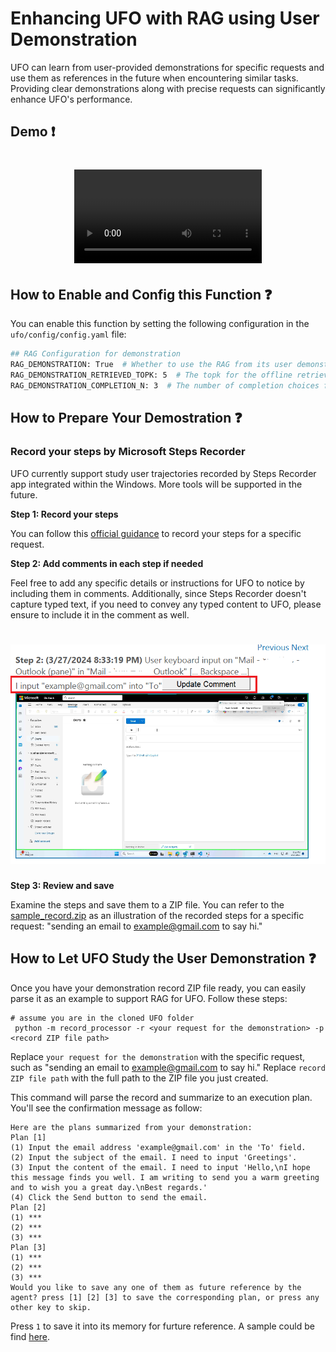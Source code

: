 
# Enhancing UFO with RAG using User Demonstration

UFO can learn from user-provided demonstrations for specific requests and use them as references in the future when encountering similar tasks. Providing clear demonstrations along with precise requests can significantly enhance UFO's performance.

## Demo ❗
<h1 align="center">
    <video>
        <source src="../assets/record_processor/Demo.mp4" type="video/mp4">
    </video> 
</h1>

## How to Enable and Config this Function ❓
You can enable this function by setting the following configuration in the ```ufo/config/config.yaml``` file:
```bash
## RAG Configuration for demonstration
RAG_DEMONSTRATION: True  # Whether to use the RAG from its user demonstration.
RAG_DEMONSTRATION_RETRIEVED_TOPK: 5  # The topk for the offline retrieved documents
RAG_DEMONSTRATION_COMPLETION_N: 3  # The number of completion choices for the demonstration result
```

## How to Prepare Your Demostration  ❓

### Record your steps by Microsoft Steps Recorder

UFO currently support study user trajectories recorded by Steps Recorder app integrated within the Windows. More tools will be supported in the future. 

**Step 1: Record your steps**

You can follow this [official guidance](https://support.microsoft.com/en-us/windows/record-steps-to-reproduce-a-problem-46582a9b-620f-2e36-00c9-04e25d784e47) to record your steps for a specific request.


**Step 2: Add comments in each step if needed**

Feel free to add any specific details or instructions for UFO to notice by including them in comments. Additionally, since Steps Recorder doesn't capture typed text, if you need to convey any typed content to UFO, please ensure to include it in the comment as well.
<h1 align="center">
    <img src="../assets/record_processor/add_comment.png"/> 
</h1>


**Step 3: Review and save**

Examine the steps and save them to a ZIP file. You can refer to the [sample_record.zip](./example/sample_record.zip) as an illustration of the recorded steps for a specific request: "sending an email to example@gmail.com to say hi."


## How to Let UFO Study the User Demonstration ❓


Once you have your demonstration record ZIP file ready, you can easily parse it as an example to support RAG for UFO. Follow these steps:

```console
# assume you are in the cloned UFO folder
 python -m record_processor -r <your request for the demonstration> -p <record ZIP file path>
```
Replace `your request for the demonstration` with the specific request, such as "sending an email to example@gmail.com to say hi."
Replace `record ZIP file path` with the full path to the ZIP file you just created.

This command will parse the record and summarize to an execution plan. You'll see the confirmation message as follow:
```
Here are the plans summarized from your demonstration:
Plan [1]
(1) Input the email address 'example@gmail.com' in the 'To' field.
(2) Input the subject of the email. I need to input 'Greetings'.
(3) Input the content of the email. I need to input 'Hello,\nI hope this message finds you well. I am writing to send you a warm greeting and to wish you a great day.\nBest regards.'
(4) Click the Send button to send the email.
Plan [2]
(1) ***
(2) ***
(3) ***
Plan [3]
(1) ***
(2) ***
(3) ***
Would you like to save any one of them as future reference by the agent? press [1] [2] [3] to save the corresponding plan, or press any other key to skip.
```
Press `1` to save it into its memory for furture reference. A sample could be find [here](../vectordb/demonstration/example.yaml).

